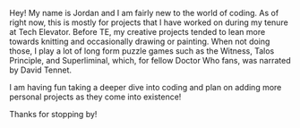 Hey! My name is Jordan and I am fairly new to the world of coding. 
As of right now, this is mostly for projects that I have worked on during my tenure at Tech Elevator. 
Before TE, my creative projects tended to lean more towards knitting and occasionally drawing or painting. 
When not doing those, I play a lot of long form puzzle games such as the Witness, Talos Principle, and Superliminal,
which, for fellow Doctor Who fans, was narrated by David Tennet.

I am having fun taking a deeper dive into coding and plan on adding more personal projects as they come into existence!

Thanks for stopping by!

<!---
jbpduck/jbpduck is a ✨ special ✨ repository because its `README.md` (this file) appears on your GitHub profile.
You can click the Preview link to take a look at your change
--->
